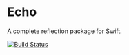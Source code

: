 # Echo

A complete reflection package for Swift.

[![Build Status](https://travis-ci.org/Azoy/Echo.svg?branch=master)](https://travis-ci.org/Azoy/Echo)

